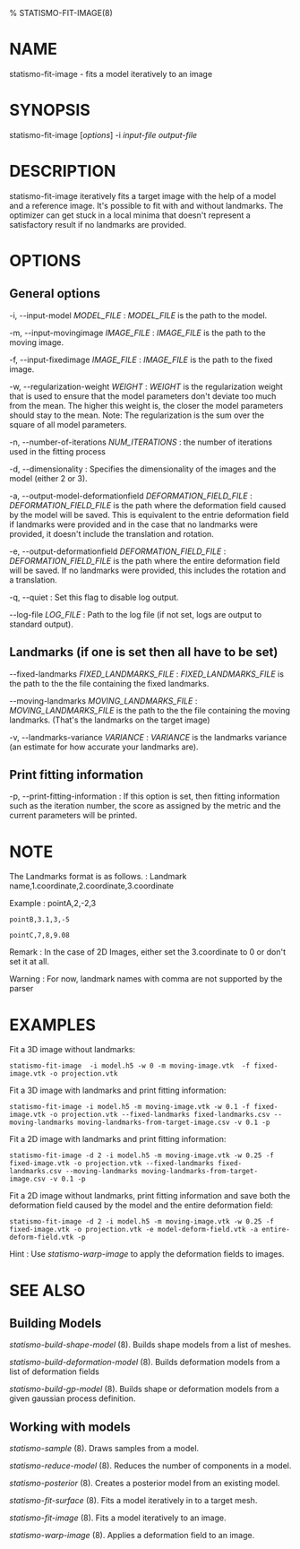 % STATISMO-FIT-IMAGE(8)

# NAME

statismo-fit-image - fits a model iteratively to an image


# SYNOPSIS

statismo-fit-image [*options*] -i *input-file* *output-file*


# DESCRIPTION

statismo-fit-image iteratively fits a target image with the help of a model and a reference image. It's possible to fit with and without landmarks. The optimizer can get stuck in a local minima that doesn't represent a satisfactory result if no landmarks are provided.


# OPTIONS

## General options

-i, \--input-model *MODEL_FILE*
:   *MODEL_FILE* is the path to the model.

-m, \--input-movingimage *IMAGE_FILE*
:   *IMAGE_FILE* is the path to the moving image.

-f, \--input-fixedimage *IMAGE_FILE*
:   *IMAGE_FILE* is the path to the fixed image.

-w, \--regularization-weight *WEIGHT*
:   *WEIGHT* is the regularization weight that is used to ensure that the model parameters don't deviate too much from the mean. The higher this weight is, the closer the model parameters should stay to the mean. Note: The regularization is the sum over the square of all model parameters.

-n, \--number-of-iterations *NUM_ITERATIONS*
:   the number of iterations used in the fitting process

-d, \--dimensionality 
:   Specifies the dimensionality of the images and the model (either 2 or 3).

-a, \--output-model-deformationfield *DEFORMATION_FIELD_FILE*
:   *DEFORMATION_FIELD_FILE* is the path where the deformation field caused by the model will be saved. This is equivalent to the entrie deformation field if landmarks were provided and in the case that no landmarks were provided, it doesn't include the translation and rotation.

-e, \--output-deformationfield *DEFORMATION_FIELD_FILE*
:   *DEFORMATION_FIELD_FILE* is the path where the entire deformation field will be saved. If no landmarks were provided, this includes the rotation and a translation.

-q, \--quiet
:   Set this flag to disable log output.

\--log-file *LOG_FILE*
:   Path to the log file (if not set, logs are output to standard output).

## Landmarks (if one is set then all have to be set)

\--fixed-landmarks *FIXED_LANDMARKS_FILE*
:   *FIXED_LANDMARKS_FILE* is the path to the the file containing the fixed landmarks.

\--moving-landmarks *MOVING_LANDMARKS_FILE*
:   *MOVING_LANDMARKS_FILE* is the path to the the file containing the moving landmarks. (That's the landmarks on the target image)

-v, \--landmarks-variance *VARIANCE*
:   *VARIANCE* is the landmarks variance (an estimate for how accurate your landmarks are).

## Print fitting information

-p, \--print-fitting-information
:   If this option is set, then fitting information such as the iteration number, the score as assigned by the metric and the current parameters will be printed.


# NOTE

The Landmarks format is as follows.
:   Landmark name,1.coordinate,2.coordinate,3.coordinate

Example
:   pointA,2,-2,3

    pointB,3.1,3,-5

    pointC,7,8,9.08


Remark
:   In the case of 2D Images, either set the 3.coordinate to 0 or don't set it at all.

Warning
:   For now, landmark names with comma are not supported by the parser
 
# EXAMPLES 

Fit a 3D image without landmarks:

    statismo-fit-image  -i model.h5 -w 0 -m moving-image.vtk  -f fixed-image.vtk -o projection.vtk


Fit a 3D image with landmarks and print fitting information:

    statismo-fit-image -i model.h5 -m moving-image.vtk -w 0.1 -f fixed-image.vtk -o projection.vtk --fixed-landmarks fixed-landmarks.csv --moving-landmarks moving-landmarks-from-target-image.csv -v 0.1 -p

Fit a 2D image with landmarks and print fitting information:

    statismo-fit-image -d 2 -i model.h5 -m moving-image.vtk -w 0.25 -f fixed-image.vtk -o projection.vtk --fixed-landmarks fixed-landmarks.csv --moving-landmarks moving-landmarks-from-target-image.csv -v 0.1 -p

Fit a 2D image without landmarks, print fitting information and save both the deformation field caused by the model and the entire deformation field:

    statismo-fit-image -d 2 -i model.h5 -m moving-image.vtk -w 0.25 -f fixed-image.vtk -o projection.vtk -e model-deform-field.vtk -a entire-deform-field.vtk -p

Hint
:	Use *statismo-warp-image* to apply the deformation fields to images.


# SEE ALSO

## Building Models

*statismo-build-shape-model* (8).
Builds shape models from a list of meshes.

*statismo-build-deformation-model* (8).
Builds deformation models from a list of deformation fields

*statismo-build-gp-model* (8).
Builds shape or deformation models from a given gaussian process definition.

## Working with models

*statismo-sample* (8).
Draws samples from a model.

*statismo-reduce-model* (8).
Reduces the number of components in a model.

*statismo-posterior* (8).
Creates a posterior model from an existing model.

*statismo-fit-surface* (8).
Fits a model iteratively in to a target mesh.

*statismo-fit-image* (8).
Fits a model iteratively to an image.

*statismo-warp-image* (8).
Applies a deformation field to an image.